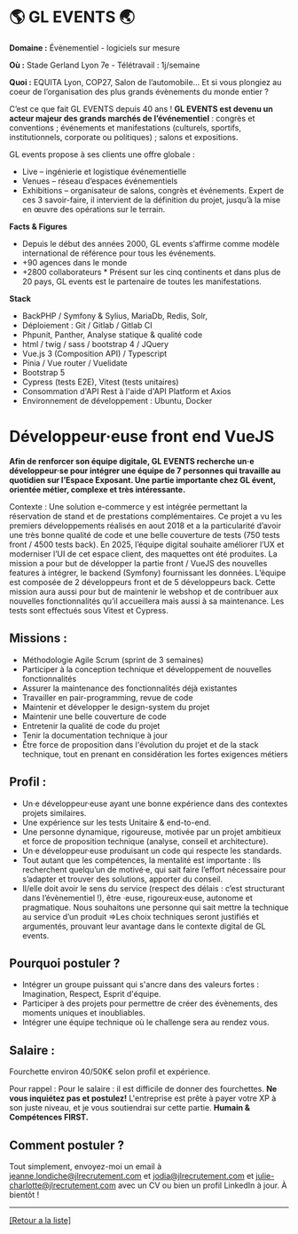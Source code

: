 # 🌎 GL EVENTS 🌏

**Domaine :** Évènementiel - logiciels sur mesure

**Où :** Stade Gerland Lyon 7e -  Télétravail : 1j/semaine

**Quoi :** EQUITA Lyon, COP27, Salon de l’automobile… Et si vous plongiez au coeur de l’organisation des plus grands évènements du monde entier ? 

C’est ce que fait GL EVENTS depuis 40 ans ! **GL EVENTS est devenu un acteur majeur des grands marchés de l’événementiel** : congrès et conventions ; événements et manifestations (culturels, sportifs, institutionnels, corporate ou politiques) ; salons et expositions.

GL events propose à ses clients une offre globale : 
* Live – ingénierie et logistique événementielle
* Venues – réseau d’espaces événementiels
* Exhibitions – organisateur de salons, congrès et événements. Expert de ces 3 savoir-faire, il intervient de la définition du projet, jusqu’à la mise en œuvre des opérations sur le terrain.

**Facts & Figures**

* Depuis le début des années 2000, GL events s’affirme comme modèle international de référence pour tous les événements.
* +90 agences dans le monde 
* +2800 collaborateurs * Présent sur les cinq continents et dans plus de 20 pays, GL events est le partenaire de toutes les manifestations.

**Stack**

* BackPHP / Symfony & Sylius, MariaDb, Redis, Solr, 
* Déploiement : Git / Gitlab / Gitlab CI 
* Phpunit, Panther, Analyse statique & qualité code 
* html / twig / sass / bootstrap 4 / JQuery
* Vue.js 3 (Composition API) / Typescript
* Pinia / Vue router / Vuelidate
* Bootstrap 5
* Cypress (tests E2E), Vitest (tests unitaires)
* Consommation d'API Rest à l'aide d'API Platform et Axios
* Environnement de développement : Ubuntu, Docker

# Développeur·euse front end VueJS

**Afin de renforcer son équipe digitale, GL EVENTS recherche un·e développeur·se pour intégrer une équipe de 7 personnes qui travaille au quotidien sur l’Espace Exposant. Une partie importante chez GL évent, orientée métier, complexe et très intéressante.** 

Contexte  : Une solution e-commerce y est intégrée permettant la réservation de stand et de prestations complémentaires.
Ce projet a vu les premiers développements réalisés en aout 2018 et a la particularité d’avoir une très bonne qualité de code et une belle couverture de tests (750 tests front / 4500 tests back).
En 2025, l’équipe digital souhaite améliorer l’UX et moderniser l’UI de cet espace client, des maquettes ont été produites.
La mission a pour but de développer la partie front / VueJS des nouvelles features à intégrer, le backend (Symfony) fournissant les données.
L’équipe est composée de 2 développeurs front et de 5 développeurs back.
Cette mission aura aussi pour but de maintenir le webshop et de contribuer aux nouvelles fonctionnalités qu’il accueillera mais aussi à sa maintenance. Les tests sont effectués sous Vitest et Cypress.


## Missions :

* Méthodologie Agile Scrum (sprint de 3 semaines)
* Participer à la conception technique et développement de nouvelles fonctionnalités
* Assurer la maintenance des fonctionnalités déjà existantes
* Travailler en pair-programming, revue de code
* Maintenir et développer le design-system du projet
* Maintenir une belle couverture de code
* Entretenir la qualité de code du projet
* Tenir la documentation technique à jour
* Être force de proposition dans l'évolution du projet et de la stack technique, tout en
prenant en considération les fortes exigences métiers

## Profil :

* Un·e développeur·euse ayant une bonne expérience dans des contextes projets similaires.
* Une expérience sur les tests Unitaire & end-to-end.
* Une personne dynamique, rigoureuse, motivée par un projet ambitieux et force de proposition technique (analyse, conseil et architecture).
* Un·e développeur·euse produisant un code qui respecte les standards.
* Tout autant que les compétences, la mentalité est importante : Ils recherchent quelqu’un de motivé·e, qui sait faire l’effort nécessaire pour s’adapter et trouver des solutions, apporter du conseil.
* Il/elle doit avoir le sens du service (respect des délais : c’est structurant dans l’évènementiel !), être ·euse, rigoureux·euse, autonome et pragmatique. Nous souhaitons une personne qui sait mettre la technique au service d’un produit  =>Les choix techniques seront justifiés et argumentés, prouvant leur avantage dans le contexte digital de GL events.


## Pourquoi postuler ?

* Intégrer un groupe puissant qui s'ancre dans des valeurs fortes : Imagination, Respect, Esprit d'équipe. 
* Participer à des projets pour permettre de créer des évènements, des moments uniques et inoubliables. 
* Intégrer une équipe technique où le challenge sera au rendez vous. 

## Salaire :

Fourchette environ 40/50K€ selon profil et expérience. 

Pour rappel : Pour le salaire : il est difficile de donner des fourchettes. **Ne vous inquiétez pas et postulez!** L'entreprise est prête à payer votre XP à son juste niveau, et je vous soutiendrai sur cette partie. **Humain & Compétences FIRST.** 

## Comment postuler ?

Tout simplement, envoyez-moi un email à jeanne.londiche@jlrecrutement.com et jodia@jlrecrutement.com et julie-charlotte@jlrecrutement.com avec un CV ou bien un profil LinkedIn à jour. À bientôt !

----
<a href="https://github.com/jlondiche/job-board-php/blob/master/README.md">[Retour a la liste]</a>